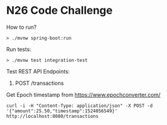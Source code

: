 # N26 Code​ ​Challenge

How to run?

`> ./mvnw spring-boot:run`

Run tests: 

`> ./mvnw test integration-test`

Test REST API Endpoints:

1) POST /transactions

Get Epoch timestamp from https://www.epochconverter.com/

`curl -i -H "Content-Type: application/json" -X POST -d '{"amount":25.50,"timestamp":1524056549}' http://localhost:8080/transactions`
